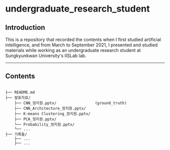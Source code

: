 # undergraduate_research_student

## Introduction
This is a repository that recorded the contents when I first studied artificial intelligence, and from March to September 2021, I presented and studied materials while working as an undergraduate research student at Sungkyunkwan University's IISLab lab.

---

## Contents


```plain

├── README.md
├── 발표자료/
    ├── CNN_정지원.pptx/                 (ground_truth)
    ├── CNN_Architecture_정지원.pptx/
    ├── K-means Clustering_정지원.pptx/
    ├── PCA_정지원.pptx/
    └── Probability_정지원.pptx/
    └── ...
├── 기록들/
    ├── ...
    ├── ...
```
